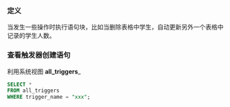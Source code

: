 ###  定义
当发生一些操作时执行语句块，比如当删除表格中学生，自动更新另外一个表格中记录的学生人数。


### 查看触发器创建语句
利用系统视图 __all_triggers___
```SQL
SELECT *
FROM all_triggers
WHERE trigger_name = "xxx";
```